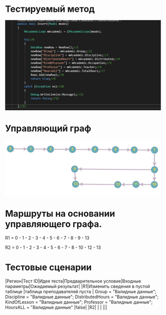 # Тестируемый метод
![alt text](CODE.png "Тестируемый метод")
# Управляющий граф
![alt text](GRAPH.PNG "Управляющий граф")
# Маршруты на основании управляющего графа.

R1 = 0 - 1 - 2 - 3 - 4 - 5 - 6 - 7 - 8 - 9 - 13

R2 = 0 - 1 - 2 - 3 - 4 - 5 - 6 - 7 - 8 - 10 - 12 - 13   

# Тестовые сценарии
|Регион|Тест ID|Идея теста|Предварительное условие|Входные параметры|Ожидаемый результат|
|R1|Изменить сведения в пустой таблице |таблица преподавателей пуста | Group = "Валидные данные"; Discipline = "Валидные данные"; DistributedHours = "Валидные данные"; KindOfLesson = "Валидные данные"; Professor = "Валидные данные"; HoursALL = "Валидные данные" |false|
|R2| | | |||